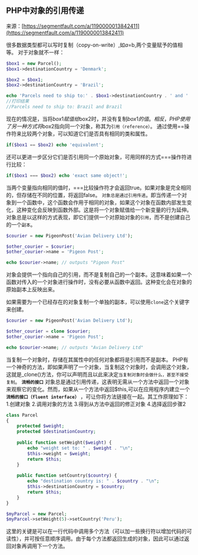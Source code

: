 ## PHP中对象的引用传递

来源：[https://segmentfault.com/a/1190000013842411](https://segmentfault.com/a/1190000013842411)

很多数据类型都可以写时复制（copy-on-write）,如$a=$b,两个变量赋予的值相等。
对于对象就不一样：

```php
$box1 = new Parcel();
$box1->destinationCountry = 'Denmark';

$box2 = $box1;
$box2->destinationCountry = 'Brazil';

echo 'Parcels need to ship to:' . $box1->destinationCountry . ' and ' . $box2->destinationCountry;
//打印结果 
//Parcels need to ship to: Brazil and Brazil
```

现在的情况是，当将$box1赋值给$box2时，并没有复制$box1的值。相反，PHP使用了另一种方式将$box2指向同一个对象，称其为`引用（reference）`。
通过使用==操作符来比较两个对象，可以知道它们是否具有相同的类和属性。

```php
if($box1 == $box2) echo 'equivalent';
```

还可以更进一步区分它们是否引用同一个原始对象，可用同样的方式===操作符进行比较：

```php
if($box1 === $box2) echo 'exact same object!';
```

当两个变量指向相同的值时，===比较操作符才会返回true。如果对象是完全相同的，但存储在不同的位置，将返回false。
`对象总是通过引用传递`。即当传递一个对象到一个函数中，这个函数会作用于相同的对象，如果这个对象在函数内部发生变化，这种变化会反映到函数外部。这是将一个对象赋值给一个新变量的行为延伸。
对象总是以这样的方式表现，即它们提供一个对原始对象的`引用`，而不是创建自己的一个`副本`。

```php
$courier = new PigeonPost('Avian Delivery Ltd');

$other_courier = $courier;
$other_courier->name = 'Pigeon Post';

echo $courier->name; // outputs "Pigeon Post"

```

对象会提供一个指向自己的引用，而不是复制自己的一个副本。这意味着如果一个函数对传入的一个对象进行操作时，没有必要从函数中返回。这种变化会在对象的原始副本上反映出来。

如果需要为一个已经存在的对象复制一个单独的副本，可以使用`clone`这个关键字来创建。

```php
$courier = new PigeonPost('Avian Delivery Ltd');

$other_courier = clone $courier;
$other_courier->name = 'Pigeon Post';

echo $courier->name; // outputs "Avian Delivery Ltd"
```

当复制一个对象时，存储在其属性中的任何对象都将是引用而不是副本。
PHP有一个神奇的方法，即如果声明了一个对象，当复制这个对象时，会调用这个对象，这就是_clone()方法，你可以声明而且以此来决定`当复制对象时会做什么，甚至不接受复制`。
 **`流畅的接口`** 
对象总是通过引用传递，这表明无需从一个方法中返回一个对象来观察它的变化。然而，如果从一个方法中返回$this,可以在应用程序内建立一个 **`流畅的接口（fluent interface）`** ，可让你将方法链接在一起。其工作原理如下：
1.创建对象
2.调用对象的方法
3.得到从方法中返回的修正对象
4.选择返回步骤2

```php
class Parcel
{
    protected $weight;
    protected $destinationCountry;
    
    public function setWeight($weight) {
        echo "weight set to: " . $weight . "\n";
        $this->weight = $weight;
        return $this;
    }
    
    public function setCountry($country) {
        echo "destination country is: " . $country . "\n";
        $this->destinationCountry = $country;
        return $this;
    }
} 

$myParcel = new Parcel;
$myParcel->setWeight(5)->setCountry('Peru');

```

这里的关键是可以在一行代码中调用多个方法（可以加一些换行符以增加代码的可读性），并可按任意顺序调用。由于每个方法都返回生成的对象，因此可以通过返回对象再调用下一个方法。
